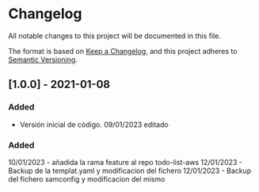 # Changelog
All notable changes to this project will be documented in this file.

The format is based on [Keep a Changelog](https://keepachangelog.com/en/1.0.0/),
and this project adheres to [Semantic Versioning](https://semver.org/spec/v2.0.0.html).

## [1.0.0] - 2021-01-08
### Added
- Versión inicial de código.
09/01/2023 editado
### Added
10/01/2023 - añadida la rama feature al repo todo-list-aws
12/01/2023 - Backup de la templat.yaml y modificacion del fichero 
12/01/2023 - Backup del fichero samconfig y modificacion del mismo
